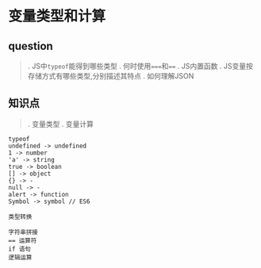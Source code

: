 # 变量类型和计算

## question
>. JS中`typeof`能得到哪些类型
>. 何时使用`===`和`==`
>. JS内置函数
>. JS变量按存储方式有哪些类型,分别描述其特点
>. 如何理解JSON

## 知识点
>. 变量类型
>. 变量计算

```
typeof 
undefined -> undefined
1 -> number
'a' -> string
true -> boolean
[] -> object
{} -> -
null -> -
alert -> function
Symbol -> symbol // ES6
```

```
类型转换

字符串拼接
== 运算符
if 语句
逻辑运算
```